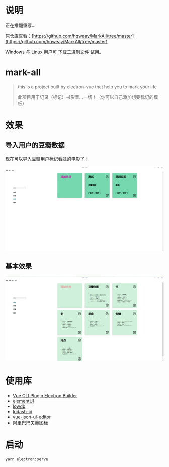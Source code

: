 # 说明

正在推翻重写...

原仓库查看：[https://github.com/hqweay/MarkAll/tree/master](https://github.com/hqweay/MarkAll/tree/master)

Windows 与 Linux 用户可 [下载二进制文件](https://github.com/hqweay/MarkAll/releases) 试用。

# mark-all

> this is a project built by electron-vue that help you to mark your life 
>
> 此项目用于记录（标记）书影音...一切！（你可以自己添加想要标记的模板）

# 效果

## 导入用户的豆瓣数据

现在可以导入豆瓣用户标记看过的电影了！

![](https://github.com/hqweay/MarkAll/blob/master/examples/0.0.2-import-douban.gif?raw=true)

## 基本效果

![show.gif](https://github.com/hqweay/MarkAll/blob/master/examples/show.gif?raw=true)

# 使用库

* [Vue CLI Plugin Electron Builder](https://nklayman.github.io/vue-cli-plugin-electron-builder/)
* [elementUI](<https://element.eleme.io/#/>)
* [lowdb](<https://github.com/typicode/lowdb>)
* [lodash-id](<https://github.com/typicode/lodash-id>)
* [vue-json-ui-editor](<https://github.com/yourtion/vue-json-ui-editor>)
* [阿里巴巴矢量图标](https://www.iconfont.cn/)

# 启动

```bash
yarn electron:serve
```

